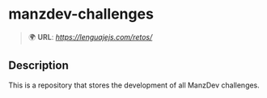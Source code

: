 # manzdev-challenges

>🌍 **URL**: *https://lenguajejs.com/retos/*

## Description

This is a repository that stores the development of all ManzDev challenges.

